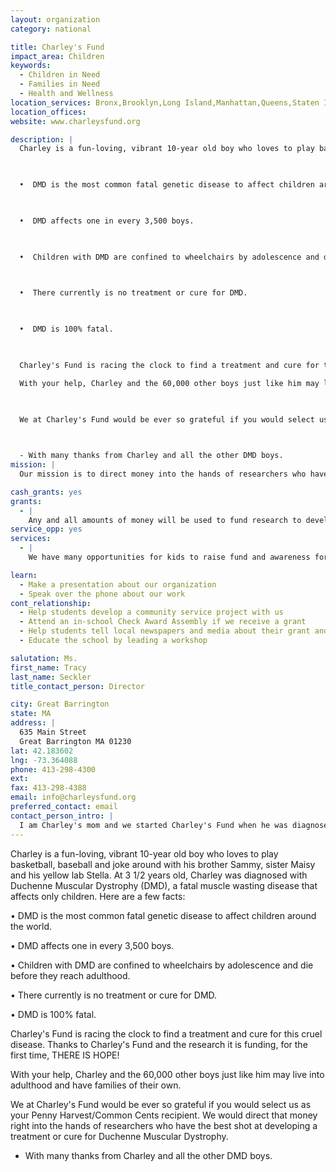 ```yaml
---
layout: organization
category: national

title: Charley's Fund
impact_area: Children
keywords: 
  - Children in Need
  - Families in Need
  - Health and Wellness
location_services: Bronx,Brooklyn,Long Island,Manhattan,Queens,Staten Island,Greater New York
location_offices: 
website: www.charleysfund.org

description: |
  Charley is a fun-loving, vibrant 10-year old boy who loves to play basketball, baseball and joke around with his brother Sammy, sister Maisy and his yellow lab Stella.  At 3 1/2 years old, Charley was diagnosed with Duchenne Muscular Dystrophy (DMD), a fatal muscle wasting disease that affects only children.     Here are a few facts:

  

  •  DMD is the most common fatal genetic disease to affect children around the world.

  

  •  DMD affects one in every 3,500 boys.

  

  •  Children with DMD are confined to wheelchairs by adolescence and die before they reach adulthood.

  

  •  There currently is no treatment or cure for DMD.

  

  •  DMD is 100% fatal.

  

  Charley's Fund is racing the clock to find a treatment and cure for this cruel disease.  Thanks to Charley's Fund and the research it is funding, for the first time, THERE IS HOPE!  

  With your help, Charley and the 60,000 other boys just like him may live into adulthood and have families of their own.

  

  We at Charley's Fund would be ever so grateful if you would select us as your Penny Harvest/Common Cents recipient.  We would direct that money right into the hands of researchers who have the best shot at developing a treatment or cure for Duchenne Muscular Dystrophy.

  

  - With many thanks from Charley and all the other DMD boys.
mission: |
  Our mission is to direct money into the hands of researchers who have the best shot at developing a treatment or cure for Duchenne Muscular Dystrophy.  Our goal is to cure DMD in time to save Charley's life and the lives of thousands of children like him.  Charley is a relative of people in the Dalton School Community.

cash_grants: yes
grants: 
  - |
    Any and all amounts of money will be used to fund research to develop a treatment or cure for Duchenne Muscular Dystrophy and put DMD boys into human clinical trials which could save their lives.
service_opp: yes
services: 
  - |
    We have many opportunities for kids to raise fund and awareness for Charley's Fund and DMD and always welcome new ideas.

learn: 
  - Make a presentation about our organization
  - Speak over the phone about our work
cont_relationship: 
  - Help students develop a community service project with us
  - Attend an in-school Check Award Assembly if we receive a grant
  - Help students tell local newspapers and media about their grant and/or project with us
  - Educate the school by leading a workshop

salutation: Ms.
first_name: Tracy
last_name: Seckler
title_contact_person: Director

city: Great Barrington
state: MA
address: |
  635 Main Street  
  Great Barrington MA 01230
lat: 42.183602
lng: -73.364088
phone: 413-298-4300
ext: 
fax: 413-298-4388
email: info@charleysfund.org
preferred_contact: email
contact_person_intro: |
  I am Charley's mom and we started Charley's Fund when he was diagnosed with DMD.  We are continuing our fight to find a cure or treatment for this disease and hope that you will join us in our quest.
---
```

Charley is a fun-loving, vibrant 10-year old boy who loves to play basketball, baseball and joke around with his brother Sammy, sister Maisy and his yellow lab Stella.  At 3 1/2 years old, Charley was diagnosed with Duchenne Muscular Dystrophy (DMD), a fatal muscle wasting disease that affects only children.     Here are a few facts:



•  DMD is the most common fatal genetic disease to affect children around the world.



•  DMD affects one in every 3,500 boys.



•  Children with DMD are confined to wheelchairs by adolescence and die before they reach adulthood.



•  There currently is no treatment or cure for DMD.



•  DMD is 100% fatal.



Charley's Fund is racing the clock to find a treatment and cure for this cruel disease.  Thanks to Charley's Fund and the research it is funding, for the first time, THERE IS HOPE!  

With your help, Charley and the 60,000 other boys just like him may live into adulthood and have families of their own.



We at Charley's Fund would be ever so grateful if you would select us as your Penny Harvest/Common Cents recipient.  We would direct that money right into the hands of researchers who have the best shot at developing a treatment or cure for Duchenne Muscular Dystrophy.



- With many thanks from Charley and all the other DMD boys.